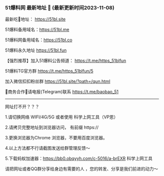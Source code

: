 ### 51爆料网 最新地址 👋 (最新更新时间2023-11-08)

最新吃🍉地址： https://51bl.site

51爆料备用域名：https://51bl.me 

51爆料网备用域名：https://51bl.co

51爆料永久地址 https://51bl.fun

【强烈推荐】加入51爆料公告频道： https://t.me/https_51blfun

51爆料TG官方群 https://t.me/https_51blfun/5

加入微信扣扣粉丝群 https://51bl.site/?path=/qun.html

🤝商务合作🤝请电报(Telegram)联系 https://t.me/baobao_51

----------------------------


网址打不开？？？

1.请切换网络 WIFI/4G/5G 或者使用 科学上网工具（VP恩）

2.请拷贝完整地址到浏览器访问， 有前缀 https:// 

3.更换浏览器为Chrome 浏览器，不要用百度浏览器。

4.以上方法都不行请截图发送给群管理反馈～

5.下载蚂蚁加速器：https://bb0.obqyyh.com/c-5016/a-brEXR 科学上网工具


请把网址或者QQ群分享给身边有需要的人 ，您的转发、分享是我们前进的动力～


<!--
**51chigua/51chigua** is a ✨ _special_ ✨ repository because its `README.md` (this file) appears on your GitHub profile.

Here are some ideas to get you started:

- 🔭 I’m currently working on ...
- 🌱 I’m currently learning ...
- 👯 I’m looking to collaborate on ...
- 🤔 I’m looking for help with ...
- 💬 Ask me about ...
- 📫 How to reach me: ...
- 😄 Pronouns: ...
- ⚡ Fun fact: ...
-->

